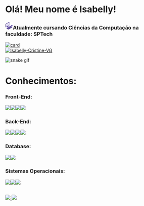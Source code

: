 

<h1>Olá! Meu nome é Isabelly!</h1>
<h3><img src="assets/3d-computer.png">Atualmente cursando Ciências da Computação na faculdade: SPTech</h3>


[![card](https://github-readme-stats.vercel.app/api?username=Isabelly-Cristine-VG&theme=midnight-purple&show_icons=true)](https://github.com/anuraghazra/github-readme-stats)
<br>
[![Isabelly-Cristine-VG](https://github-readme-stats.vercel.app/api/top-langs/?username=Isabelly-Cristine-VG&layout=compact&theme=midnight-purple)](https://github.com/anuraghazra/github-readme-stats)

![snake gif](https://Isabelly-Cristine-VG.github.io/Isabelly-Cristine-VG/github-contribution-grid-snake.svg)


 <h1>Conhecimentos:</h1>

### Front-End:
<img src="https://img.shields.io/badge/HTML-E34F26?style=for-the-badge&logo=html5&logoColor=white"><img src="https://img.shields.io/badge/CSS3-1572B6?style=for-the-badge&logo=css3&logoColor=white"><img src="https://img.shields.io/badge/JavaScript-323330?style=for-the-badge&logo=javascript&logoColor=F7DF1E"><img src="https://img.shields.io/badge/Bootstrap-563D7C?style=for-the-badge&logo=bootstrap&logoColor=white"> 

### Back-End:
<img src="https://img.shields.io/badge/Java-ED8B00?style=for-the-badge&logo=java&logoColor=white"><img src="https://img.shields.io/badge/Python-FFD43B?style=for-the-badge&logo=python&logoColor=blue"><img src="https://img.shields.io/badge/R-276DC3?style=for-the-badge&logo=r&logoColor=white"><img src="https://img.shields.io/badge/C%2B%2B-00599C?style=for-the-badge&logo=c%2B%2B&logoColor=white">

### Database:
<img src="https://img.shields.io/badge/MySQL-005C84?style=for-the-badge&logo=mysql&logoColor=white"><img src="	https://img.shields.io/badge/MySQL-005C84?style=for-the-badge&logo=mysql&logoColor=white">


### Sistemas Operacionais:

<img src="https://img.shields.io/badge/Windows-0078D6?style=for-the-badge&logo=windows&logoColor=white"><img src="https://img.shields.io/badge/Linux-FCC624?style=for-the-badge&logo=linux&logoColor=black"><img src="https://img.shields.io/badge/Ubuntu-E95420?style=for-the-badge&logo=ubuntu&logoColor=white">


   
   ##
 <div>
   <a href = "mailto:isa.cris.vgodoi@gmail.com"><img src="https://img.shields.io/badge/-Gmail-%23333?style=for-the-badge&logo=gmail&logoColor=white" target="_blank">      </a><a href = "https://www.instagram.com/iis_ahh?igsh=eW92bWI4b3I5cXlj"><img src="https://img.shields.io/badge/Instagram-E4405F?style=for-the-badge&logo=instagram&logoColor=white" target="_blank">      </a>
 </div>
